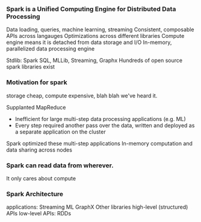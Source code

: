 ### Spark is a Unified Computing Engine for Distributed Data Processing

Data loading, queries, machine learning, streaming
Consistent, composable APIs across langauges
Optimizations across different libraries
Compute engine means it is detached from data storage and I/O
In-memory, parallelized data processing engine

Stdlib: Spark SQL, MLLib, Streaming, Graphx
Hundreds of open source spark libraries exist

### Motivation for spark

storage cheap, compute expensive, blah blah we've heard it.

Supplanted MapReduce

- Inefficient for large multi-step data processing applications (e.g. ML)
- Every step required another pass over the data, written and deployed as a separate application on the cluster

Spark optimized these multi-step applications
In-memory computation and data sharing across nodes

### Spark can read data from wherever.

It only cares about compute

### Spark Architecture

applications: Streaming ML GraphX Other libraries
high-level (structured) APIs
low-level APIs: RDDs
